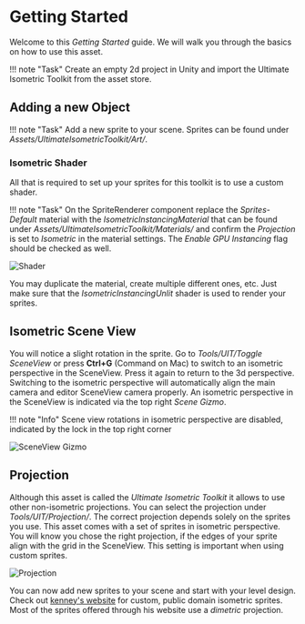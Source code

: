 # Getting Started

Welcome to this *Getting Started* guide. We will walk you through the basics on how to use this asset.

!!! note "Task"
    Create an empty 2d project in Unity and import the Ultimate Isometric Toolkit from the asset store.

## Adding a new Object

!!! note "Task"
    Add a new sprite to your scene. Sprites can be found under _Assets/UltimateIsometricToolkit/Art/_.

### Isometric Shader

All that is required to set up your sprites for this toolkit is to use a custom shader.

!!! note "Task"
    On the SpriteRenderer component replace the _Sprites-Default_ material with the _IsometricInstancingMaterial_ that can be found under _Assets/UltimateIsometricToolkit/Materials/_ and confirm the _Projection_ is set to _Isometric_ in the material settings. The _Enable GPU Instancing_ flag should be checked as well.

![Shader](../images/shader.png)

You may duplicate the material, create multiple different ones, etc. Just make sure that the _IsometricInstancingUnlit_ shader is used to render your sprites.

## Isometric Scene View

You will notice a slight rotation in the sprite. Go to *Tools/UIT/Toggle SceneView* or press **Ctrl+G** (Command on Mac) to switch to an isometric perspective in the SceneView. Press it again to return to the 3d perspective. Switching to the isometric perspective will automatically align the main camera and editor SceneView camera properly. An isometric perspective in the SceneView is indicated via the top right *Scene Gizmo*. 

!!! note "Info"
    Scene view rotations in isometric perspective are disabled, indicated by the lock in the top right corner

![SceneView Gizmo](../images/gizmo.png)

## Projection

Although this asset is called the _Ultimate Isometric Toolkit_  it allows to use other non-isometric projections. You can select the projection under
*Tools/UIT/Projection/*. The correct projection depends solely on the sprites you use. This asset comes with a set of sprites in isometric perspective. You will know you chose the right projection, if the edges of your sprite align with the grid in the SceneView. This setting is important when using custom sprites.

![Projection](../images/projection.png)

You can now add new sprites to your scene and start with your level design.     
Check out [kenney's website](https://kenney.nl/assets?q=isometric) for custom, public domain isometric sprites. Most of the sprites offered through his website use a _dimetric_ projection.
